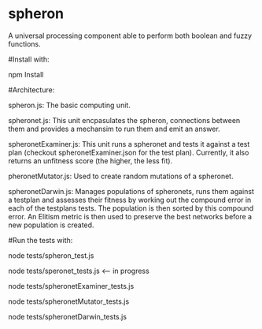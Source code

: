 # spheron

A universal processing component able to perform both boolean and fuzzy functions.



#Install with:

npm Install



#Architecture:


spheron.js: The basic computing unit.


spheronet.js: This unit encpasulates the spheron, connections between them and provides a mechansim to run them and emit an answer.


spheronetExaminer.js: This unit runs a spheronet and tests it against a test plan (checkout spheronetExaminer.json for the test plan). Currently, it also returns an unfitness score (the higher, the less fit).


pheronetMutator.js: Used to create random mutations of a spheronet.


spheronetDarwin.js: Manages populations of spheronets, runs them against a testplan and assesses their fitness by working out the compound error in each of the testplans tests. The population is then sorted by this compound error. An Elitism metric is then used to preserve the best networks before a new population is created.



#Run the tests with:

node tests/spheron_test.js

node tests/speronet_tests.js <-- in progress

node tests/spheronetExaminer_tests.js

node tests/spheronetMutator_tests.js

node tests/spheronetDarwin_tests.js

